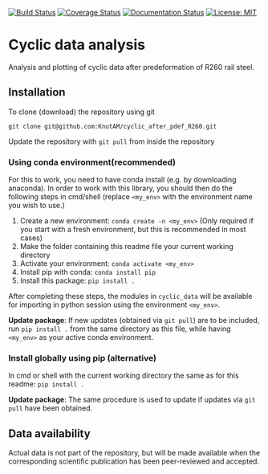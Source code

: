 [![Build Status](https://travis-ci.com/KnutAM/cyclic_after_pdef_R260.svg?branch=main&kill_cache=1)](https://travis-ci.com/KnutAM/cyclic_after_pdef_R260)
[![Coverage Status](https://coveralls.io/repos/github/KnutAM/cyclic_after_pdef_R260/badge.svg?branch=main&kill_cache=1)](https://coveralls.io/github/KnutAM/cyclic_after_pdef_R260?branch=main)
[![Documentation Status](https://readthedocs.org/projects/cyclic-after-pdef-r260/badge/?version=latest&kill_cache=1)](https://cyclic-after-pdef-r260.readthedocs.io/en/latest/?badge=latest)
[![License: MIT](https://img.shields.io/badge/License-MIT-yellow.svg)](https://opensource.org/licenses/MIT)

# Cyclic data analysis
Analysis and plotting of cyclic data after predeformation of R260 rail steel.

## Installation

To clone (download) the repository using git

`git clone git@github.com:KnutAM/cyclic_after_pdef_R260.git`

Update the repository with `git pull` from inside the repository 

### Using conda environment(recommended)

For this to work, you need to have conda install (e.g. by downloading anaconda). In order to work with this library, you should then do the following steps in cmd/shell (replace `<my_env>` with the environment name you wish to use.)

1. Create a new environment: `conda create -n <my_env>`  (Only required if you start with a fresh environment, but this is recommended in most cases)
2. Make the folder containing this readme file your current working directory
3. Activate your environment: `conda activate <my_env>`
4. Install pip with conda: `conda install pip`
5. Install this package: `pip install .`

After completing these steps, the modules in `cyclic_data` will be available for importing in python session using the environment `<my_env>`. 

**Update package**: If new updates (obtained via `git pull`) are to be included, run `pip install .` from the same directory as this file, while having `<my_env>` as your active conda environment. 

### Install globally using pip (alternative)

In cmd or shell with the current working directory the same as for this readme: `pip install .`

**Update package**: The same procedure is used to update if updates via `git pull` have been obtained. 

## Data availability
Actual data is not part of the repository, but will be made available when the corresponding scientific publication has been peer-reviewed and accepted. 
